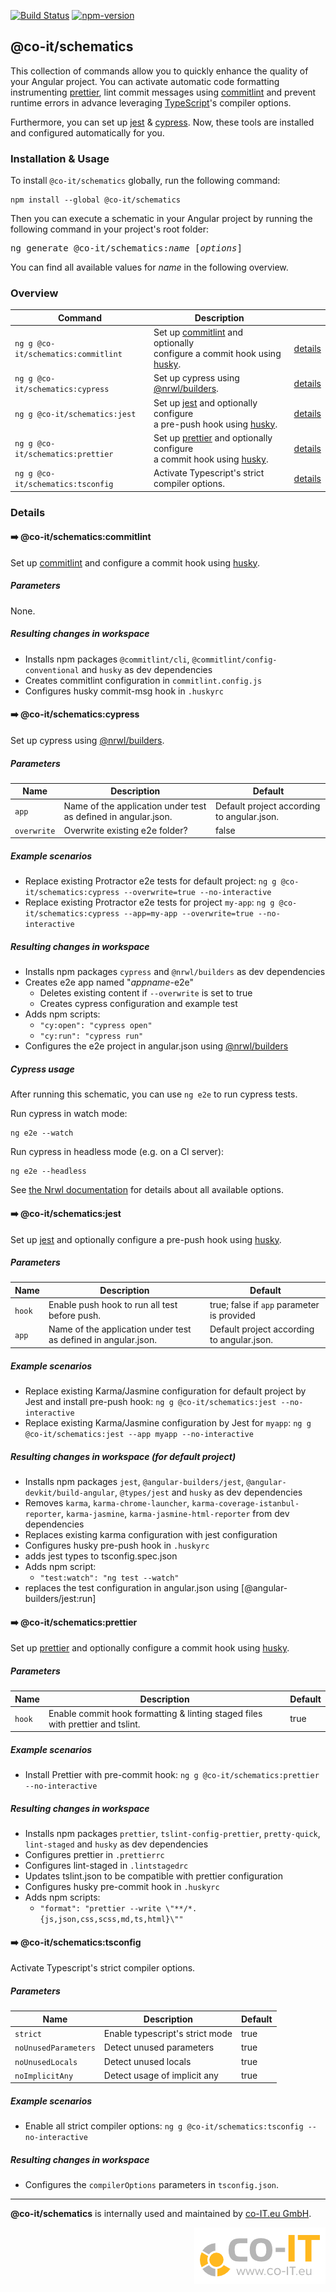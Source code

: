 [![Build Status][1]][2] [![npm-version][3]][4]

[1]: https://travis-ci.org/co-IT/schematics.svg?branch=master
[2]: https://travis-ci.org/co-IT/schematics
[3]: https://badge.fury.io/js/%40co-it%2Fschematics.svg
[4]: https://www.npmjs.com/package/@co-it/schematics

## @co-it/schematics

This collection of commands allow you to quickly enhance the quality of your
Angular project.
You can activate automatic code formatting instrumenting [prettier],
lint commit messages using [commitlint] and prevent runtime errors in advance
leveraging [TypeScript]'s compiler options.

Furthermore, you can set up [jest] & [cypress]. Now, these tools are installed
and configured automatically for you.

### Installation & Usage

To install `@co-it/schematics` globally, run the following command:

```shell
npm install --global @co-it/schematics
```

Then you can execute a schematic in your Angular project by running the following command in your project's root folder:

<pre>ng generate @co-it/schematics:<i>name</i> [<i>options</i>]</pre>

You can find all available values for _name_ in the following overview.

### Overview

| Command                             | Description                                                                  |                                         |
| ----------------------------------- | ---------------------------------------------------------------------------- | --------------------------------------- |
| `ng g @co-it/schematics:commitlint` | Set up [commitlint] and optionally<br>configure a commit hook using [husky]. | [details](#️-co-itschematicscommitlint) |
| `ng g @co-it/schematics:cypress`    | Set up cypress using [@nrwl/builders].                                       | [details](#️-co-itschematicscypress)    |
| `ng g @co-it/schematics:jest`       | Set up [jest] and optionally configure<br>a pre-push hook using [husky].     | [details](#️-co-itschematicsjest)       |
| `ng g @co-it/schematics:prettier`   | Set up [prettier] and optionally configure<br>a commit hook using [husky].   | [details](#️-co-itschematicsprettier)   |
| `ng g @co-it/schematics:tsconfig`   | Activate Typescript's strict compiler options.                               | [details](#️-co-itschematicstsconfig)   |

[commitlint]: https://github.com/conventional-changelog/commitlint
[cypress]: https://www.cypress.io/
[husky]: https://github.com/typicode/husky
[jest]: https://jestjs.io/
[prettier]: https://prettier.io/
[typescript]: https://www.typescriptlang.org/
[@nrwl/builders]: https://www.npmjs.com/package/@nrwl/builders

### Details

#### ➡️ @co-it/schematics:commitlint

Set up [commitlint] and configure a commit hook using [husky].

##### Parameters

None.

##### Resulting changes in workspace

- Installs npm packages `@commitlint/cli`, `@commitlint/config-conventional` and `husky` as dev dependencies
- Creates commitlint configuration in `commitlint.config.js`
- Configures husky commit-msg hook in `.huskyrc`

#### ➡️ @co-it/schematics:cypress

Set up cypress using [@nrwl/builders].

##### Parameters

| Name        | Description                                                    | Default                                    |
| ----------- | -------------------------------------------------------------- | ------------------------------------------ |
| `app`       | Name of the application under test as defined in angular.json. | Default project according to angular.json. |
| `overwrite` | Overwrite existing e2e folder?                                 | false                                      |

##### Example scenarios

- Replace existing Protractor e2e tests for default project:
  `ng g @co-it/schematics:cypress --overwrite=true --no-interactive`
- Replace existing Protractor e2e tests for project `my-app`:
  `ng g @co-it/schematics:cypress --app=my-app --overwrite=true --no-interactive`

##### Resulting changes in workspace

- Installs npm packages `cypress` and `@nrwl/builders` as dev dependencies
- Creates e2e app named "_appname_-e2e"
  - Deletes existing content if `--overwrite` is set to true
  - Creates cypress configuration and example test
- Adds npm scripts:
  - `"cy:open": "cypress open"`
  - `"cy:run": "cypress run"`
- Configures the e2e project in angular.json using [@nrwl/builders]

##### Cypress usage

After running this schematic, you can use `ng e2e` to run cypress tests.

Run cypress in watch mode:

```shell
ng e2e --watch
```

Run cypress in headless mode (e.g. on a CI server):

```shell
ng e2e --headless
```

See [the Nrwl documentation](https://github.com/nrwl/nx/blob/master/docs/api-builders/cypress.md) for details about all available options.

#### ➡️ @co-it/schematics:jest

Set up [jest] and optionally configure a pre-push hook using [husky].

##### Parameters

| Name   | Description                                                    | Default                                    |
| ------ | -------------------------------------------------------------- | ------------------------------------------ |
| `hook` | Enable push hook to run all test before push.                  | true; false if `app` parameter is provided |
| `app`  | Name of the application under test as defined in angular.json. | Default project according to angular.json. |

##### Example scenarios

- Replace existing Karma/Jasmine configuration for default project by Jest and install pre-push hook: `ng g @co-it/schematics:jest --no-interactive`
- Replace existing Karma/Jasmine configuration by Jest for `myapp`: `ng g @co-it/schematics:jest --app myapp --no-interactive`

##### Resulting changes in workspace (for default project)

- Installs npm packages `jest`, `@angular-builders/jest`, `@angular-devkit/build-angular`, `@types/jest` and `husky` as dev dependencies
- Removes `karma`, `karma-chrome-launcher`, `karma-coverage-istanbul-reporter`, `karma-jasmine`, `karma-jasmine-html-reporter` from dev dependencies
- Replaces existing karma configuration with jest configuration
- Configures husky pre-push hook in `.huskyrc`
- adds jest types to tsconfig.spec.json
- Adds npm script:
  - `"test:watch": "ng test --watch"`
- replaces the test configuration in angular.json using [@angular-builders/jest:run] 

#### ➡️ @co-it/schematics:prettier

Set up [prettier] and optionally configure a commit hook using [husky].

##### Parameters

| Name   | Description                                                                    | Default |
| ------ | ------------------------------------------------------------------------------ | ------- |
| `hook` | Enable commit hook formatting & linting staged files with prettier and tslint. | true    |

##### Example scenarios

- Install Prettier with pre-commit hook:
  `ng g @co-it/schematics:prettier --no-interactive`

##### Resulting changes in workspace

- Installs npm packages `prettier`, `tslint-config-prettier`, `pretty-quick`, `lint-staged` and `husky` as dev dependencies
- Configures prettier in `.prettierrc`
- Configures lint-staged in `.lintstagedrc`
- Updates tslint.json to be compatible with prettier configuration
- Configures husky pre-commit hook in `.huskyrc`
- Adds npm scripts:
  - `"format": "prettier --write \"**/*.{js,json,css,scss,md,ts,html}\""`

#### ➡️ @co-it/schematics:tsconfig

Activate Typescript's strict compiler options.

##### Parameters

| Name                 | Description                     | Default |
| -------------------- | ------------------------------- | ------- |
| `strict`             | Enable typescript's strict mode | true    |
| `noUnusedParameters` | Detect unused parameters        | true    |
| `noUnusedLocals`     | Detect unused locals            | true    |
| `noImplicitAny`      | Detect usage of implicit any    | true    |

##### Example scenarios

- Enable all strict compiler options: `ng g @co-it/schematics:tsconfig --no-interactive`

##### Resulting changes in workspace

- Configures the `compilerOptions` parameters in `tsconfig.json`.

---

**@co-it/schematics** is internally used and maintained by [co-IT.eu GmbH](https://co-IT.eu).

<img align="right" alt="Orange co-IT.eu GmbH Logo" src="https://github.com/co-IT/schematics/blob/master/assets/co-it.logo.png?raw=true">
